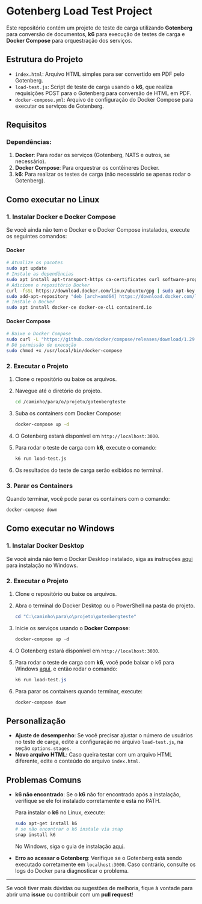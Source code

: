 # Gotenberg Load Test Project

Este repositório contém um projeto de teste de carga utilizando **Gotenberg** para conversão de documentos, **k6** para execução de testes de carga e **Docker Compose** para orquestração dos serviços.

## Estrutura do Projeto

- `index.html`: Arquivo HTML simples para ser convertido em PDF pelo Gotenberg.
- `load-test.js`: Script de teste de carga usando o **k6**, que realiza requisições POST para o Gotenberg para conversão de HTML em PDF.
- `docker-compose.yml`: Arquivo de configuração do Docker Compose para executar os serviços de Gotenberg.

## Requisitos

### Dependências:
1. **Docker**: Para rodar os serviços (Gotenberg, NATS e outros, se necessário).
2. **Docker Compose**: Para orquestrar os contêineres Docker.
3. **k6**: Para realizar os testes de carga (não necessário se apenas rodar o Gotenberg).

## Como executar no Linux

### 1. Instalar Docker e Docker Compose

Se você ainda não tem o Docker e o Docker Compose instalados, execute os seguintes comandos:

#### Docker
```bash
# Atualize os pacotes
sudo apt update
# Instale as dependências
sudo apt install apt-transport-https ca-certificates curl software-properties-common
# Adicione o repositório Docker
curl -fsSL https://download.docker.com/linux/ubuntu/gpg | sudo apt-key add -
sudo add-apt-repository "deb [arch=amd64] https://download.docker.com/linux/ubuntu $(lsb_release -cs) stable"
# Instale o Docker
sudo apt install docker-ce docker-ce-cli containerd.io
```

#### Docker Compose
```bash
# Baixe o Docker Compose
sudo curl -L "https://github.com/docker/compose/releases/download/1.29.2/docker-compose-$(uname -s)-$(uname -m)" -o /usr/local/bin/docker-compose
# Dê permissão de execução
sudo chmod +x /usr/local/bin/docker-compose
```

### 2. Executar o Projeto

1. Clone o repositório ou baixe os arquivos.
2. Navegue até o diretório do projeto.
   
   ```bash
   cd /caminho/para/o/projeto/gotenbergteste
   ```

3. Suba os containers com Docker Compose:

   ```bash
   docker-compose up -d
   ```

4. O Gotenberg estará disponível em `http://localhost:3000`.

5. Para rodar o teste de carga com **k6**, execute o comando:

   ```bash
   k6 run load-test.js
   ```

6. Os resultados do teste de carga serão exibidos no terminal.

### 3. Parar os Containers

Quando terminar, você pode parar os containers com o comando:

```bash
docker-compose down
```

## Como executar no Windows

### 1. Instalar Docker Desktop

Se você ainda não tem o Docker Desktop instalado, siga as instruções [aqui](https://www.docker.com/products/docker-desktop) para instalação no Windows.

### 2. Executar o Projeto

1. Clone o repositório ou baixe os arquivos.
2. Abra o terminal do Docker Desktop ou o PowerShell na pasta do projeto.
   
   ```powershell
   cd "C:\caminho\para\o\projeto\gotenbergteste"
   ```

3. Inicie os serviços usando o **Docker Compose**:

   ```powershell
   docker-compose up -d
   ```

4. O Gotenberg estará disponível em `http://localhost:3000`.

5. Para rodar o teste de carga com **k6**, você pode baixar o k6 para Windows [aqui](https://k6.io/docs/getting-started/installation), e então rodar o comando:

   ```powershell
   k6 run load-test.js
   ```

6. Para parar os containers quando terminar, execute:

   ```powershell
   docker-compose down
   ```

## Personalização

- **Ajuste de desempenho**: Se você precisar ajustar o número de usuários no teste de carga, edite a configuração no arquivo `load-test.js`, na seção `options.stages`.
- **Novo arquivo HTML**: Caso queira testar com um arquivo HTML diferente, edite o conteúdo do arquivo `index.html`.

## Problemas Comuns

- **k6 não encontrado**: Se o **k6** não for encontrado após a instalação, verifique se ele foi instalado corretamente e está no PATH.
  
  Para instalar o **k6** no Linux, execute:

  ```bash
  sudo apt-get install k6
  # se não encontrar o k6 instale via snap
  snap install k6
  ```

  No Windows, siga o guia de instalação [aqui](https://k6.io/docs/getting-started/installation).

- **Erro ao acessar o Gotenberg**: Verifique se o Gotenberg está sendo executado corretamente em `localhost:3000`. Caso contrário, consulte os logs do Docker para diagnosticar o problema.

---

Se você tiver mais dúvidas ou sugestões de melhoria, fique à vontade para abrir uma **issue** ou contribuir com um **pull request**!

